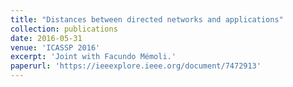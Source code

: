 ```yaml
---
title: "Distances between directed networks and applications"
collection: publications
date: 2016-05-31
venue: 'ICASSP 2016'
excerpt: 'Joint with Facundo Mémoli.'
paperurl: 'https://ieeexplore.ieee.org/document/7472913'
---
```


<!-- date: 2018-07-28 -->
<!-- This paper is about the number 3. The number 4 is left for future work.-->
